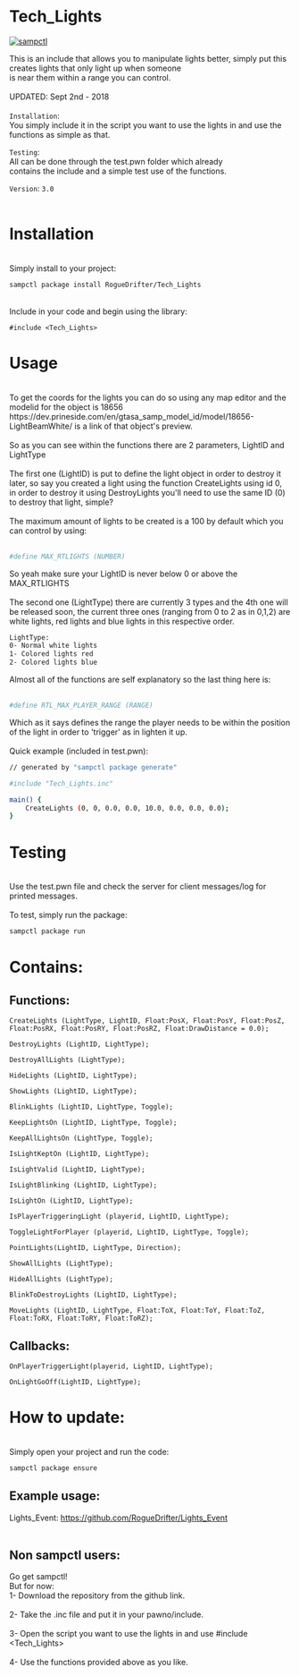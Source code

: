 # Tech_Lights

[![sampctl](https://shields.southcla.ws/badge/sampctl-Tech_Lights-2f2f2f.svg?style=for-the-badge)](https://github.com/RogueDrifter/Tech_Lights)

This is an include that allows you to manipulate lights better, simply put this creates lights that only light up when someone<br/>
 is near them within a range you can control.<br/>
<br/>
UPDATED: Sept 2nd - 2018<br/>
<br/>
`Installation`: <br/>
You simply include it in the script you want to use the lights in and use the functions as simple as that.<br/>

`Testing`: <br/>
All can be done through the test.pwn folder which already<br/>
contains the include and a simple test use of the functions.<br/>

`Version`: `3.0`<br/>
<br/>
# Installation<br/>
<br/>
Simply install to your project:<br/>

```bash
sampctl package install RogueDrifter/Tech_Lights
```
<br/>
Include in your code and begin using the library:<br/>

```pawn
#include <Tech_Lights>
```

# Usage<br/>
<br/>
To get the coords for the lights you can do so using any map editor and the modelid for the object is 18656<br/>
https://dev.prineside.com/en/gtasa_samp_model_id/model/18656-LightBeamWhite/ is a link of that object's preview.<br/>
<br/>
So as you can see within the functions there are 2 parameters, LightID and LightType<br/>
<br/>
The first one (LightID) is put to define the light object in order to destroy it later, so say you created a light using the function CreateLights using id 0, in order to destroy it using DestroyLights you'll need to use the same ID (0) to destroy that light, simple?<br/>
<br/>
The maximum amount of lights to be created is a 100 by default which you can control by using:<br/>
<br/>

```bash
#define MAX_RTLIGHTS (NUMBER)
```
So yeah make sure your LightID is never below 0 or above the MAX_RTLIGHTS<br/>
<br/>
The second one (LightType) there are currently 3 types and the 4th one will be released soon, the current three ones (ranging from 0 to 2 as in 0,1,2) are white lights, red lights and blue lights in this respective order.<br/>
```bash
LightType:
0- Normal white lights
1- Colored lights red
2- Colored lights blue
```
Almost all of the functions are self explanatory so the last thing here is:<br/>
<br/>
```bash
#define RTL_MAX_PLAYER_RANGE (RANGE)
```
Which as it says defines the range the player needs to be within the position of the light in order to 'trigger' as in lighten it up.<br/>
<br/>
Quick example (included in test.pwn):<br/>
```bash
// generated by "sampctl package generate"

#include "Tech_Lights.inc"

main() {
	CreateLights (0, 0, 0.0, 0.0, 10.0, 0.0, 0.0, 0.0);
}
```

# Testing<br/>
<br/>
Use the test.pwn file and check the server for client messages/log for printed messages.<br/>
<br/>
To test, simply run the package:<br/>

```bash
sampctl package run
```

# Contains:<br/>

## Functions:

```pawn
CreateLights (LightType, LightID, Float:PosX, Float:PosY, Float:PosZ, Float:PosRX, Float:PosRY, Float:PosRZ, Float:DrawDistance = 0.0);

DestroyLights (LightID, LightType);

DestroyAllLights (LightType);

HideLights (LightID, LightType);

ShowLights (LightID, LightType);

BlinkLights (LightID, LightType, Toggle);

KeepLightsOn (LightID, LightType, Toggle);

KeepAllLightsOn (LightType, Toggle);

IsLightKeptOn (LightID, LightType);

IsLightValid (LightID, LightType);

IsLightBlinking (LightID, LightType);

IsLightOn (LightID, LightType);

IsPlayerTriggeringLight (playerid, LightID, LightType);

ToggleLightForPlayer (playerid, LightID, LightType, Toggle);

PointLights(LightID, LightType, Direction);

ShowAllLights (LightType);

HideAllLights (LightType);

BlinkToDestroyLights (LightID, LightType);

MoveLights (LightID, LightType, Float:ToX, Float:ToY, Float:ToZ, Float:ToRX, Float:ToRY, Float:ToRZ);

```
## Callbacks:<br/>

```pawn
OnPlayerTriggerLight(playerid, LightID, LightType);

OnLightGoOff(LightID, LightType);
```

# How to update:
<br/>
Simply open your project and run the code:<br/>

```bash
sampctl package ensure
```

## Example usage:<br/>
Lights_Event: https://github.com/RogueDrifter/Lights_Event<br/>
<br/>
## Non sampctl users:<br/>
Go get sampctl! <br/>
But for now:<br/>
1- Download the repository from the github link.<br/>
<br/>
2- Take the .inc file and put it in your pawno/include.<br/>
<br/>
3- Open the script you want to use the lights in and use #include <Tech_Lights><br/>
<br/>
4- Use the functions provided above as you like.<br/>
